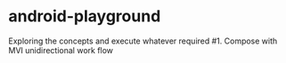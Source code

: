# android-playground
Exploring the concepts and execute whatever required
#1. Compose with MVI unidirectional work flow

